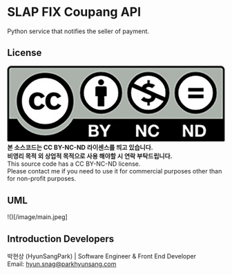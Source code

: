 # SLAP FIX Coupang API
Python service that notifies the seller of payment.  
## License
![CC BY-NC-ND](/licence.png)  
**본 소스코드는 CC BY-NC-ND 라이센스를 띄고 있습니다.  
비영리 목적 외 상업적 목적으로 사용 해야할 시 연락 부탁드립니다.**  
This source code has a CC BY-NC-ND license.  
Please contact me if you need to use it for commercial purposes other than for non-profit purposes.  

## UML
!()[/image/main.jpeg]
## Introduction Developers
박현상 (HyunSangPark) | Software Engineer & Front End Developer    
Email: hyun.snag@parkhyunsang.com
